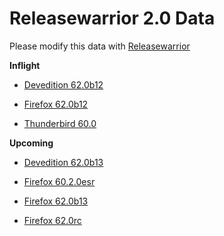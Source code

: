 

Releasewarrior 2.0 Data
=======================

Please modify this data with [Releasewarrior](https://github.com/mozilla-releng/releasewarrior-2.0)

**Inflight**

* [Devedition 62.0b12](/inflight/devedition/devedition-devedition-62.0b12.md)

* [Firefox 62.0b12](/inflight/firefox/firefox-beta-62.0b12.md)

* [Thunderbird 60.0](/inflight/thunderbird/thunderbird-release-60.0.md)

**Upcoming**

* [Devedition 62.0b13](/upcoming/devedition/devedition-devedition-62.0b13.md)

* [Firefox 60.2.0esr](/upcoming/firefox/firefox-esr60-60.2.0esr.md)

* [Firefox 62.0b13](/upcoming/firefox/firefox-beta-62.0b13.md)

* [Firefox 62.0rc](/upcoming/firefox/firefox-release-rc-62.0rc.md)

